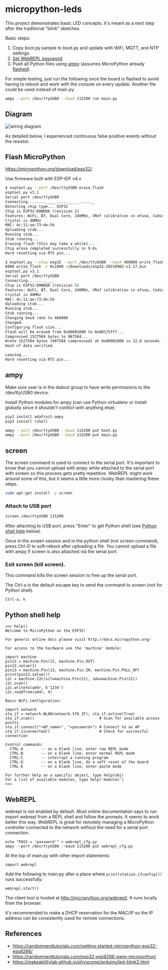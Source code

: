 # micropython-leds

This project demonstrates basic LED concepts.  it's meant as a next step after the traditional "blink" sketches.

Basic steps:

1. Copy boot.py.sample to boot.py and update with WiFi, MQTT, and NTP settings.
2. [Set WebREPL password](#webrepl).
3. Push all Python files using [ampy](#ampy) (assumes MicroPython already [flashed](#flash-micropython)).

For simple testing, just run the following once the board is flashed to avoid having to reboot and work with the console on every update.  Another file could be used instead of main.py.

```bash
ampy --port /dev/ttyUSB0 --baud 115200 run main.py
```

## Diagram

![wiring diagram](/img/esp32_motion_sensor_oled.png)

As detailed below, I experienced continuous false positive events without the resistor.

## Flash MicroPython

https://micropython.org/download/esp32/

Use firmware built with ESP-IDF v4.x

```bash
$ esptool.py --port /dev/ttyUSB0 erase_flash
esptool.py v3.1
Serial port /dev/ttyUSB0
Connecting........_____....._____.....__
Detecting chip type... ESP32
Chip is ESP32-D0WDQ6 (revision 1)
Features: WiFi, BT, Dual Core, 240MHz, VRef calibration in efuse, Coding Scheme None
Crystal is 40MHz
MAC: 4c:11:ae:73:de:54
Uploading stub...
Running stub...
Stub running...
Erasing flash (this may take a while)...
Chip erase completed successfully in 9.6s
Hard resetting via RTS pin...
```

```bash
$ esptool.py --chip esp32 --port /dev/ttyUSB0 --baud 460800 write_flash -z 0x1000 ~/Downloads/esp32-20210902-v1.17.bin
0800 write_flash -z 0x1000 ~/Downloads/esp32-20210902-v1.17.bin
esptool.py v3.1
Serial port /dev/ttyUSB0
Connecting........___
Chip is ESP32-D0WDQ6 (revision 1)
Features: WiFi, BT, Dual Core, 240MHz, VRef calibration in efuse, Coding Scheme None
Crystal is 40MHz
MAC: 4c:11:ae:73:de:54
Uploading stub...
Running stub...
Stub running...
Changing baud rate to 460800
Changed.
Configuring flash size...
Flash will be erased from 0x00001000 to 0x00175fff...
Compressed 1527504 bytes to 987584...
Wrote 1527504 bytes (987584 compressed) at 0x00001000 in 22.8 seconds (effective 536.1 kbit/s)...
Hash of data verified.

Leaving...
Hard resetting via RTS pin...
```

## ampy

Make sure user is in the dialout group to have write permissions to the /dev/ttyUSB0 device.


Install Python modules for ampy (can use Python virtualenv or install globally since it shouldn't conflict with anything else)

```bash
pip3 install adafruit-ampy
pip3 install rshell
```

```bash
ampy --port /dev/ttyUSB0 --baud 115200 put boot.py
ampy --port /dev/ttyUSB0 --baud 115200 put main.py
```

## screen

The screen command is used to connect to the serial port.  It's important to know that you cannot upload with ampy while attached to the serial port with screen so this process gets pretty repetitive.  WebREPL might work around some of this, but it seems a little more clunky than mastering these steps.

```bash
sudo apt-get install -y screen
```

### Attach to USB port

```bash
screen /dev/ttyUSB0 115200
```

After attaching to USB port, press "Enter" to get Python shell (see [Python shell help](#python-shell-help) below).

Once in the screen session and in the python shell (not screen command), press Ctrl-D to soft-reboot after uploading a file.  You cannot upload a file with ampy if screen is also attached via the serial port.

### Exit screen (kill screen).

This command kills the screen session to free up the serial port.

The Ctrl-a is the default escape key to send the command to screen (not for Python shell).
```
Ctrl-a, k
```

## Python shell help

```
>>> help()
Welcome to MicroPython on the ESP32!

For generic online docs please visit http://docs.micropython.org/

For access to the hardware use the 'machine' module:

import machine
pin12 = machine.Pin(12, machine.Pin.OUT)
pin12.value(1)
pin13 = machine.Pin(13, machine.Pin.IN, machine.Pin.PULL_UP)
print(pin13.value())
i2c = machine.I2C(scl=machine.Pin(21), sda=machine.Pin(22))
i2c.scan()
i2c.writeto(addr, b'1234')
i2c.readfrom(addr, 4)

Basic WiFi configuration:

import network
sta_if = network.WLAN(network.STA_IF); sta_if.active(True)
sta_if.scan()                             # Scan for available access points
sta_if.connect("<AP_name>", "<password>") # Connect to an AP
sta_if.isconnected()                      # Check for successful connection

Control commands:
  CTRL-A        -- on a blank line, enter raw REPL mode
  CTRL-B        -- on a blank line, enter normal REPL mode
  CTRL-C        -- interrupt a running program
  CTRL-D        -- on a blank line, do a soft reset of the board
  CTRL-E        -- on a blank line, enter paste mode

For further help on a specific object, type help(obj)
For a list of available modules, type help('modules')
>>> 
```

## WebREPL

webrepl is not enabled by default.  Most online documentation says to run import webrepl from a REPL shell and follow the prompts.  It seems to work better this way.  WebREPL is great for remotely managing a MicroPython controller connected to the network without the need for a serial port connection.

```
echo "PASS = 'password'" > webrepl_cfg.py
ampy --port /dev/ttyUSB0 --baud 115200 put webrepl_cfg.py
```

At the top of main.py with other import statements:

```
import webrepl
```

Add the following to main.py after a place where `print(station.ifconfig())` runs successfully:

```
webrepl.start()
```

The client tool is hosted at http://micropython.org/webrepl/.  It runs locally from the browser.

It's recommended to make a DHCP reservation for the MAC/IP so the IP address can be consistently used for remote connections.

## References

- https://randomnerdtutorials.com/getting-started-micropython-esp32-esp8266/
- https://randomnerdtutorials.com/esp32-esp8266-pwm-micropython/
- https://makeabilitylab.github.io/physcomp/arduino/led-blink2.html
